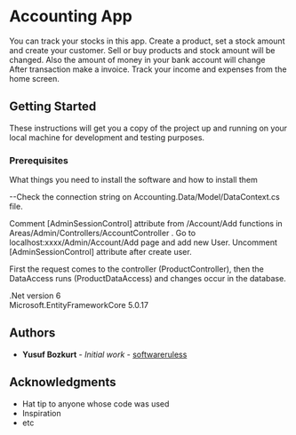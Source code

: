 # Accounting App

You can track your stocks in this app. Create a product, set a stock amount and create your customer. Sell or buy products and stock amount will be changed. Also the amount of money in your bank account will change  <br>
After transaction make a invoice. Track your income and expenses from the home screen.

## Getting Started

These instructions will get you a copy of the project up and running on your local machine for development and testing purposes.

### Prerequisites

What things you need to install the software and how to install them

--Check the connection string on Accounting.Data/Model/DataContext.cs file. <br>

Comment [AdminSessionControl] attribute from /Account/Add functions in Areas/Admin/Controllers/AccountController . Go to localhost:xxxx/Admin/Account/Add page and add new User. Uncomment [AdminSessionControl] attribute after create user.

First the request comes to the controller (ProductController), then the DataAccess runs (ProductDataAccess) and changes occur in the database.

.Net version 6 <br>
Microsoft.EntityFrameworkCore 5.0.17 <br>

## Authors

* **Yusuf Bozkurt** - *Initial work* - [softwareruless](https://github.com/softwareruless)

## Acknowledgments

* Hat tip to anyone whose code was used
* Inspiration
* etc
